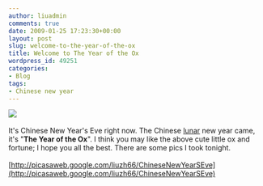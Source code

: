 ```yaml
---
author: liuadmin
comments: true
date: 2009-01-25 17:23:30+00:00
layout: post
slug: welcome-to-the-year-of-the-ox
title: Welcome to The Year of the Ox
wordpress_id: 49251
categories:
- Blog
tags:
- Chinese new year
---
```


![](http://pic.nipic.com/2008-03-28/2008328104057723_2.jpg)<br /><br />It's Chinese New Year's Eve right now. The Chinese [lunar](http://dict.hjenglish.com/w/lunar) new year came, it's "**The Year of the Ox**". I think you may like the above cute little ox and fortune; I hope you all the best. There are some pics I took tonight.<!-- more --><br /><br />[http://picasaweb.google.com/liuzh66/ChineseNewYearSEve](http://picasaweb.google.com/liuzh66/ChineseNewYearSEve)
